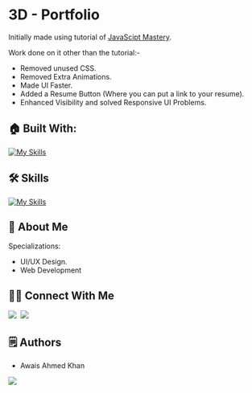 # 3D - Portfolio

Initially made using tutorial of [JavaScipt Mastery](https://youtu.be/0fYi8SGA20k?feature=shared).

Work done on it other than the tutorial:-
- Removed unused CSS.
- Removed Extra Animations.
- Made UI Faster.
- Added a Resume Button (Where you can put a link to your resume).
- Enhanced Visibility and solved Responsive UI Problems.

## 🏠 Built With:

[![My Skills](https://skillicons.dev/icons?i=vscode,vite,react,nextjs,threejs,tailwind,netlify)](https://skillicons.dev)

## 🛠 Skills

[![My Skills](https://skillicons.dev/icons?i=html,css,js,react,nextjs,tailwind,threejs,php,wordpress,laravel)](https://skillicons.dev)

## 🚀 About Me
Specializations:
- UI/UX Design.
- Web Development

## 🙋‍♂️ Connect With Me

[<img src="https://skillicons.dev/icons?i=github" />](https://github.com/aakhan-me)&nbsp;
[<img src="https://skillicons.dev/icons?i=linkedin" />](https://www.linkedin.com/in/aakhanyousuf)&nbsp;

## 🗒️ Authors
- Awais Ahmed Khan

<p align="left">
  <a href="https://skillicons.dev">
    <a href="https://github.com/aakhan-me">
      <img src="https://skillicons.dev/icons?i=github" />
    </a>
  </a>
</p>